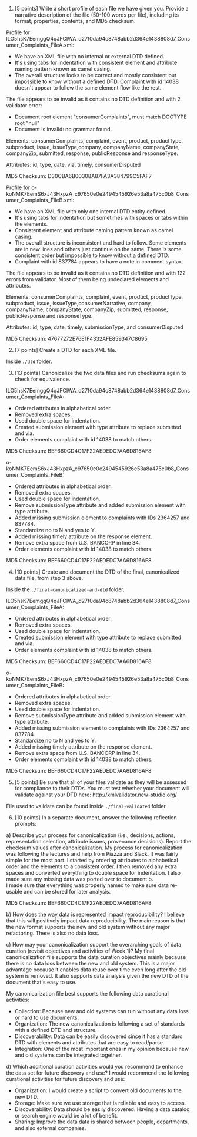 1. [5 points] Write a short profile of each file we have given you. Provide a narrative description of the file (50-100 words per file), including its format, properties, contents, and MD5 checksum. 

Profile for lLO5hsK7EemggQ4qJFCIWA_d27f0da94c8748abb2d364e1438808d7_Consumer_Complaints_FileA.xml:
  - We have an XML file with no internal or external DTD defined. 
  - It's using tabs for indentation with consistent element and attribute naming pattern known as camel casing. 
  - The overall structure looks to be correct and mostly consistent but impossible to know without a defined DTD. Complaint with id 14038 doesn't appear to follow the same element flow like the rest. 

The file appears to be invalid as it contains no DTD definition and with 2 validator error:  

- Document root element "consumerComplaints", must match DOCTYPE root "null"
- Document is invalid: no grammar found.

Elements: consumerComplaints, complaint, event, product, productType, subproduct, issue, issueType,company, companyName, companyState, companyZip, submitted, response, publicResponse and responseType. 

Attributes: id, type, date, via, timely, consumerDisputed

MD5 Checksum: D30CBA6B00308A87FA3A384799C5FAF7


Profile for o-koNMK7EemS6xJ43HxpzA_c97650e0e2494545926e53a8a475c0b8_Consumer_Complaints_FileB.xml:
  - We have an XML file with only one internal DTD entity defined. 
  - It's using tabs for indentation but sometimes with spaces or tabs within the elements. 
  - Consistent element and attribute naming pattern known as camel casing. 
  - The overall structure is inconsistent and hard to follow. Some elements are in new lines and others just continue on the same. There is some consistent order but impossible to know without a defined DTD. 
  - Complaint with id 837784 appears to have a note in comment syntax. 

The file appears to be invalid as it contains no DTD definition and with 122 errors from validator. Most of them being undeclared elements and attributes. 

Elements: consumerComplaints, complaint, event, product, productType, subproduct, issue, issueType,consumerNarrative, company, companyName, companyState, companyZip, submitted, response, publicResponse and responseType. 

Attributes: id, type, date, timely, submissionType, and consumerDisputed

MD5 Checksum: 47677272E76E1F4332AFE859347C8695

2. [7 points] Create a DTD for each XML file. 

Inside `./dtd` folder.


3. [13 points] Canonicalize the two data files and run checksums again to check for equivalence.

lLO5hsK7EemggQ4qJFCIWA_d27f0da94c8748abb2d364e1438808d7_Consumer_Complaints_FileA:
- Ordered attributes in alphabetical order. 
- Removed extra spaces. 
- Used double space for indentation.  
- Created submission element with type attribute to replace submitted and via. 
- Order elements complaint with id 14038 to match others. 

MD5 Checksum: BEF660CD4C17F22AEDEDC7AA6D816AF8


o-koNMK7EemS6xJ43HxpzA_c97650e0e2494545926e53a8a475c0b8_Consumer_Complaints_FileB:
- Ordered attributes in alphabetical order. 
- Removed extra spaces. 
- Used double space for indentation.  
- Remove submissionType attribute and added submission element with type attribute.
- Added missing submission element to complaints with IDs 2364257 and 837784.
- Standardize no to N and yes to Y. 
- Added missing timely attribute on the response element.
- Remove extra space from U.S. BANCORP in line 34.
- Order elements complaint with id 14038 to match others. 

MD5 Checksum: BEF660CD4C17F22AEDEDC7AA6D816AF8

4. [10 points] Create and document the DTD of the final, canonicalized data file, from step 3 above.

Inside the `./final-canonicalized-and-dtd` folder.

lLO5hsK7EemggQ4qJFCIWA_d27f0da94c8748abb2d364e1438808d7_Consumer_Complaints_FileA:
- Ordered attributes in alphabetical order. 
- Removed extra spaces. 
- Used double space for indentation.  
- Created submission element with type attribute to replace submitted and via. 
- Order elements complaint with id 14038 to match others. 

MD5 Checksum: BEF660CD4C17F22AEDEDC7AA6D816AF8

o-koNMK7EemS6xJ43HxpzA_c97650e0e2494545926e53a8a475c0b8_Consumer_Complaints_FileB:
- Ordered attributes in alphabetical order. 
- Removed extra spaces. 
- Used double space for indentation.  
- Remove submissionType attribute and added submission element with type attribute.
- Added missing submission element to complaints with IDs 2364257 and 837784.
- Standardize no to N and yes to Y. 
- Added missing timely attribute on the response element.
- Remove extra space from U.S. BANCORP in line 34.
- Order elements complaint with id 14038 to match others. 

MD5 Checksum: BEF660CD4C17F22AEDEDC7AA6D816AF8

5. [5 points] Be sure that all of your files validate as they will be assessed for compliance to their DTDs. You must test whether your document will validate against your DTD here: http://xmlvalidator.new-studio.org/

File used to validate can be found inside `./final-validated` folder.

6. [10 points] In a separate document, answer the following reflection prompts:

a) Describe your process for canonicalization (i.e., decisions, actions, representation selection, attribute issues, provenance decisions). Report the checksum values after canonicalization.
My process for canonicalization was following the lectures and help from Piazza and Slack. It was fairly simple for the most part. 
I started by ordering attributes to alphabetical order and the elements to a consistent order. 
I then removed any extra spaces and converted everything to double space for indentation. I also made sure any missing data was ported over to document b.  
I made sure that everything was properly named to make sure data re-usable and can be stored for later analysis. 

MD5 Checksum: BEF660CD4C17F22AEDEDC7AA6D816AF8

b) How does the way data is represented impact reproducibility?
I believe that this will positively impact data reproducibility. The main reason is that the new format 
supports the new and old system without any major refactoring. There is also no data loss.  

c) How may your canonicalization support the overarching goals of data curation (revisit objectives and activities of Week 1)?
My final canonicalization file supports the data curation objectives mainly because there is no data
loss between the new and old system. This is a major advantage because it enables data reuse over time even long after the old system is removed. 
It also supports data analysis given the new DTD of the document that's easy to use. 

My canonicalization file best supports the following data curational activities: 
- Collection: Because new and old systems can run without any data loss or hard to use documents. 
- Organization: The new canonicalization is following a set of standards with a defined DTD and structure. 
- Discoverability: Data can be easily discovered since it has a standard DTD with elements and attributes that are easy to read/parse.
- Integration: One of the most important ones in my opinion because new and old systems can be integrated together. 

d) Which additional curation activities would you recommend to enhance the data set for future discovery and use?
I would recommend the following curational activities for future discovery and use: 
- Organization: I would create a script to convert old documents to the new DTD.
- Storage: Make sure we use storage that is reliable and easy to access. 
- Discoverability: Data should be easily discovered. Having a data catalog or search engine would be a lot of benefit. 
- Sharing: Improve the data data is shared between people, departments, and also external companies. 

